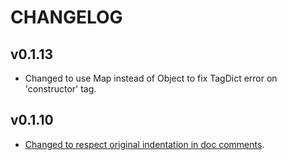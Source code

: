 CHANGELOG
====

v0.1.13
----

 * Changed to use Map instead of Object to fix TagDict error on 'constructor' tag.

v0.1.10
----

 * [Changed to respect original indentation in doc comments](https://github.com/OnsenUI/wcdoc/pull/1).

